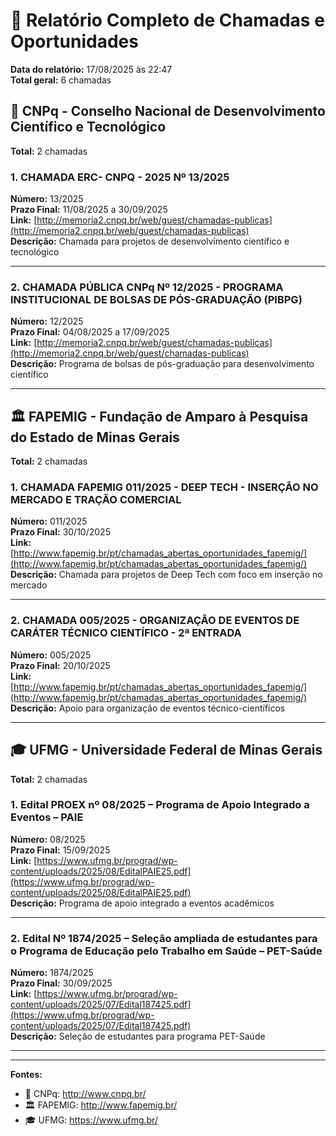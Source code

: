 # 🎯 Relatório Completo de Chamadas e Oportunidades

**Data do relatório:** 17/08/2025 às 22:47  
**Total geral:** 6 chamadas  

## 🔬 CNPq - Conselho Nacional de Desenvolvimento Científico e Tecnológico
**Total:** 2 chamadas  

### 1. CHAMADA ERC- CNPQ - 2025 Nº 13/2025

**Número:** 13/2025  
**Prazo Final:** 11/08/2025 a 30/09/2025  
**Link:** [http://memoria2.cnpq.br/web/guest/chamadas-publicas](http://memoria2.cnpq.br/web/guest/chamadas-publicas)  
**Descrição:** Chamada para projetos de desenvolvimento científico e tecnológico  

---

### 2. CHAMADA PÚBLICA CNPq Nº 12/2025 - PROGRAMA INSTITUCIONAL DE BOLSAS DE PÓS-GRADUAÇÃO (PIBPG)

**Número:** 12/2025  
**Prazo Final:** 04/08/2025 a 17/09/2025  
**Link:** [http://memoria2.cnpq.br/web/guest/chamadas-publicas](http://memoria2.cnpq.br/web/guest/chamadas-publicas)  
**Descrição:** Programa de bolsas de pós-graduação para desenvolvimento científico  

---

## 🏛️ FAPEMIG - Fundação de Amparo à Pesquisa do Estado de Minas Gerais
**Total:** 2 chamadas  

### 1. CHAMADA FAPEMIG 011/2025 - DEEP TECH - INSERÇÃO NO MERCADO E TRAÇÃO COMERCIAL

**Número:** 011/2025  
**Prazo Final:** 30/10/2025  
**Link:** [http://www.fapemig.br/pt/chamadas_abertas_oportunidades_fapemig/](http://www.fapemig.br/pt/chamadas_abertas_oportunidades_fapemig/)  
**Descrição:** Chamada para projetos de Deep Tech com foco em inserção no mercado  

---

### 2. CHAMADA 005/2025 - ORGANIZAÇÃO DE EVENTOS DE CARÁTER TÉCNICO CIENTÍFICO - 2ª ENTRADA

**Número:** 005/2025  
**Prazo Final:** 20/10/2025  
**Link:** [http://www.fapemig.br/pt/chamadas_abertas_oportunidades_fapemig/](http://www.fapemig.br/pt/chamadas_abertas_oportunidades_fapemig/)  
**Descrição:** Apoio para organização de eventos técnico-científicos  

---

## 🎓 UFMG - Universidade Federal de Minas Gerais
**Total:** 2 chamadas  

### 1. Edital PROEX nº 08/2025 – Programa de Apoio Integrado a Eventos – PAIE

**Número:** 08/2025  
**Prazo Final:** 15/09/2025  
**Link:** [https://www.ufmg.br/prograd/wp-content/uploads/2025/08/EditalPAIE25.pdf](https://www.ufmg.br/prograd/wp-content/uploads/2025/08/EditalPAIE25.pdf)  
**Descrição:** Programa de apoio integrado a eventos acadêmicos  

---

### 2. Edital Nº 1874/2025 – Seleção ampliada de estudantes para o Programa de Educação pelo Trabalho em Saúde – PET-Saúde

**Número:** 1874/2025  
**Prazo Final:** 30/09/2025  
**Link:** [https://www.ufmg.br/prograd/wp-content/uploads/2025/07/Edital187425.pdf](https://www.ufmg.br/prograd/wp-content/uploads/2025/07/Edital187425.pdf)  
**Descrição:** Seleção de estudantes para programa PET-Saúde  

---

---
**Fontes:**  
- 🔬 CNPq: http://www.cnpq.br/  
- 🏛️ FAPEMIG: http://www.fapemig.br/  
- 🎓 UFMG: https://www.ufmg.br/  